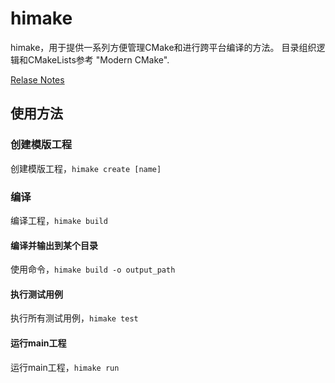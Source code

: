 # himake

himake，用于提供一系列方便管理CMake和进行跨平台编译的方法。
目录组织逻辑和CMakeLists参考 "Modern CMake".

[Relase Notes](release-notes.md)

## 使用方法

### 创建模版工程
创建模版工程，`himake create [name]`

### 编译
编译工程，`himake build`

#### 编译并输出到某个目录
使用命令，`himake build -o output_path`

#### 执行测试用例
执行所有测试用例，`himake test`

#### 运行main工程
运行main工程，`himake run`

